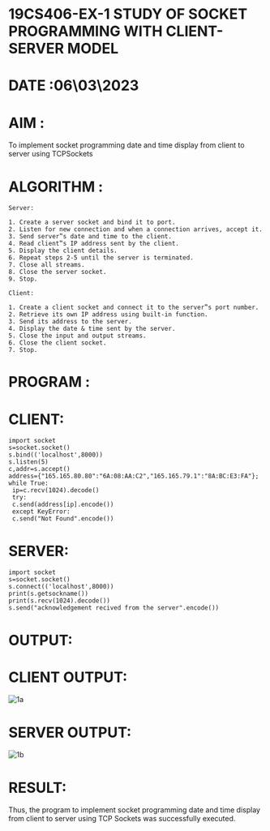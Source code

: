# 19CS406-EX-1 STUDY OF SOCKET PROGRAMMING WITH CLIENT-SERVER MODEL

# DATE :06\03\2023

# AIM : 
To implement socket programming date and time display from client to
server using TCPSockets

# ALGORITHM :
```
Server:

1. Create a server socket and bind it to port.
2. Listen for new connection and when a connection arrives, accept it.
3. Send server‟s date and time to the client.
4. Read client‟s IP address sent by the client.
5. Display the client details.
6. Repeat steps 2-5 until the server is terminated.
7. Close all streams.
8. Close the server socket.
9. Stop.

Client:

1. Create a client socket and connect it to the server‟s port number.
2. Retrieve its own IP address using built-in function.
3. Send its address to the server.
4. Display the date & time sent by the server.
5. Close the input and output streams.
6. Close the client socket.
7. Stop.

```

# PROGRAM :

# CLIENT:
```
import socket
s=socket.socket()
s.bind(('localhost',8000))
s.listen(5)
c,addr=s.accept()
address={"165.165.80.80":"6A:08:AA:C2","165.165.79.1":"8A:BC:E3:FA"};
while True:
 ip=c.recv(1024).decode()
 try:
 c.send(address[ip].encode())
 except KeyError:
 c.send("Not Found".encode()) 
```
# SERVER:
```
import socket
s=socket.socket()
s.connect(('localhost',8000))
print(s.getsockname())
print(s.recv(1024).decode())
s.send("acknowledgement recived from the server".encode())
```

# OUTPUT:
# CLIENT OUTPUT:
![1a](https://github.com/JoshuaSamuel7/19CS406-EX-1/assets/118343296/9b7c7180-d7be-4542-bcc4-2aebcc8cd199)

# SERVER OUTPUT:

![1b](https://github.com/JoshuaSamuel7/19CS406-EX-1/assets/118343296/d1fc6639-da97-4d29-8fa6-c22a967b2068)

# RESULT: 
Thus, the program to implement socket programming date and time display from client to
server using TCP Sockets was successfully executed.

